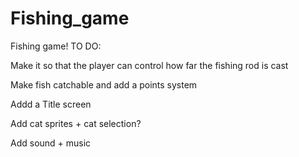 # Fishing_game
Fishing game!
TO DO:

Make it so that the player can control how far the fishing rod is cast

Make fish catchable and add a points system

Addd a Title screen

Add cat sprites + cat selection?

Add sound + music

